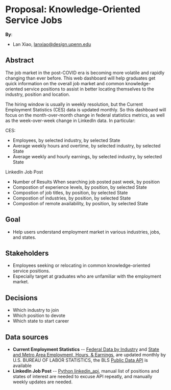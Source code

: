 # Proposal: Knowledge-Oriented Service Jobs


**By**:
* Lan Xiao, lanxiao@design.upenn.edu

## Abstract

The job market in the post-COVID era is becoming more volatile and rapidly changing than ever before. This web dashboard will help graduates get quick information on the overall job market and common knowledge-oriented service positions to assist in better locating themselves to the industry, position and location.

The hiring window is usually in weekly resolution, but the Current Employment Statistics (CES) data is updated monthly. So this dashboard will focus on the month-over-month change in federal statistics metrics, as well as the week-over-week change in LinkedIn data. In particular:

CES:
- Employees, by selected industry, by selected State 
- Average weekly hours and overtime,  by selected industry, by selected State 
- Average weekly and hourly earnings,  by selected industry, by selected State 

LinkedIn Job Post
- Number of Results When searching job posted past week, by position
- Compostion of experience levels, by position, by selected State
- Compostion of job titles, by position, by selected State
- Compostion of industries, by position, by selected State
- Compostion of remote availability, by position, by selected State

## Goal

* Help users understand employment market in various industries, jobs, and states.

## Stakeholders

* Employees seeking or relocating in common knowledge-oriented service positions.
* Especially target at graduates who are unfamiliar with the employment market.

## Decisions

* Which industry to join
* Which position to devote
* Which state to start career

## Data sources

- **Current Employment Statistics** -- [Federal Data by Industry](https://www.bls.gov/ces/) and [State and Metro Area Employment, Hours, & Earnings](https://www.bls.gov/sae/), are updated monthly by U.S. BUREAU OF LABOR STATISTICS, the BLS [Public Data API](https://www.bls.gov/developers/home.htm) is available
- **LinkedIn Job Post** -- [Python linkedin_api](https://github.com/tomquirk/linkedin-api), manual list of positions and states of interest are needed to excuse 	API repeatly, and manually weekly updates are needed.


